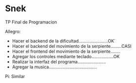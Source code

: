 # Snek
TP Final de Programacion

Allegro:
* Hacer el backend de la dificultad........................OK`
* Hacer el backend del movimiento de la serpiente.........CASI
* Hacer el frontend del movimiento de la serpiente........
* Agregar los controles mediante teclado..................OK
* Realizar la interfaz del programa.......................
* Agregar la musica.......................................

Pi:
Similar
